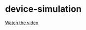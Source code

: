 # device-simulation
[Watch the video](https://www.youtube.com/watch?v=ImizMDOYCsc&feature=youtu.be)

